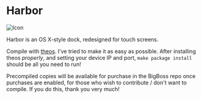 # Harbor

![Icon](https://raw.githubusercontent.com/eswick/harbor/master/readme_resources/icon.png "Harbor")

Harbor is an OS X-style dock, redesigned for touch screens.

Compile with [theos](https://github.com/dhowett/theos). I've tried to make it as easy as possible. After installing theos *properly*, and setting your device IP and port, `make package install` should be all you need to run!

Precompiled copies will be available for purchase in the BigBoss repo once purchases are enabled, for those who wish to contribute / don't want to compile. If you do this, thank you very much!
